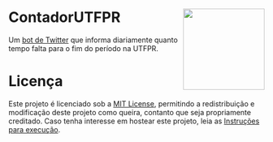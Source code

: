 # ContadorUTFPR <img src="https://imgur.com/BCmeBpk.png" align="right" width="160"/>


Um [bot de Twitter](https://twitter.com/UTFPRContador) que informa diariamente quanto tempo falta para o fim do período na UTFPR.



# Licença

Este projeto é licenciado sob a [MIT License](http://escolhaumalicenca.com.br/licencas/mit/), permitindo a redistribuição e modificação deste projeto como queira, contanto que seja propriamente creditado. Caso tenha interesse em hostear este projeto, leia as [Instruções para execução](https://github.com/Luligabi1/ContadorUTFPR/blob/master/SETUP.md).
